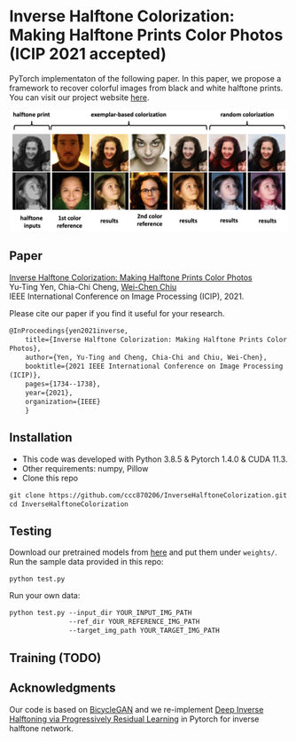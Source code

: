 # Inverse Halftone Colorization: Making Halftone Prints Color Photos (ICIP 2021 accepted)
PyTorch implementaton of the following paper. In this paper, we propose a framework to recover colorful images from black and white halftone prints. You can visit our project website [here](https://ccc870206.github.io/InverseHalftoneColorization/).

![img](/figure/teaser.png)

## Paper
[Inverse Halftone Colorization: Making Halftone Prints Color Photos](https://ieeexplore.ieee.org/document/9506307)  
Yu-Ting Yen, Chia-Chi Cheng, [Wei-Chen Chiu](https://walonchiu.github.io/)  
IEEE International Conference on Image Processing (ICIP), 2021.

Please cite our paper if you find it useful for your research.  
```
@InProceedings{yen2021inverse,
    title={Inverse Halftone Colorization: Making Halftone Prints Color Photos},
    author={Yen, Yu-Ting and Cheng, Chia-Chi and Chiu, Wei-Chen},
    booktitle={2021 IEEE International Conference on Image Processing (ICIP)},
    pages={1734--1738},
    year={2021},
    organization={IEEE}
    }
```

## Installation
* This code was developed with Python 3.8.5 & Pytorch 1.4.0 & CUDA 11.3.
* Other requirements: numpy, Pillow
* Clone this repo
```
git clone https://github.com/ccc870206/InverseHalftoneColorization.git
cd InverseHalftoneColorization
```

## Testing
Download our pretrained models from [here](https://drive.google.com/drive/folders/1LJ5wQmoz0iovj6w0BoHeCXrT31HbsgT7?usp=share_link) and put them under `weights/`.  
Run the sample data provided in this repo:
```
python test.py
```
Run your own data:
```
python test.py --input_dir YOUR_INPUT_IMG_PATH
               --ref_dir YOUR_REFERENCE_IMG_PATH
               --target_img_path YOUR_TARGET_IMG_PATH
```

## Training (TODO)

## Acknowledgments
Our code is based on [BicycleGAN](https://github.com/junyanz/BicycleGAN) and we re-implement [Deep Inverse Halftoning via Progressively Residual Learning](https://github.com/MenghanXia/InverseHalftoning) in Pytorch for inverse halftone network.
